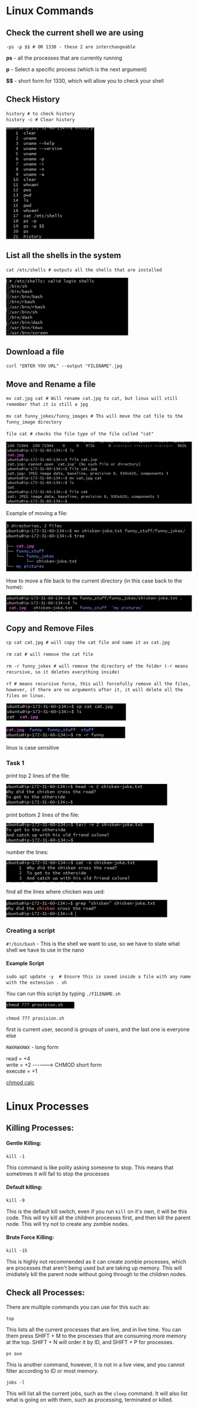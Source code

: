 # Linux Commands

## Check the current shell we are using

```
-ps -p $$ # OR 1330 - these 2 are interchangeable 
```
**ps** - all the processes that are currently running

**p** - Select a specific process (which is the next argument)

**$$** - short form for 1330, which will allow you to check your shell

## Check History

```
history # to check history
history -c # Clear history
```

![alt text](linux_images/image-1.png)

## List all the shells in the system

```
cat /etc/shells # outputs all the shells that are installed
```
![alt text](linux_images/image.png)

## Download a file

```
curl "ENTER YOU URL" --output "FILENAME".jpg 
```

## Move and Rename a file
```
mv cat.jpg cat # Will rename cat.jpg to cat, but linux will still remember that it is still a jpg

mv cat funny_jokes/funny_images # Ths will move the cat file to the funny_image directory

file cat # checks the file type of the file called "cat"

```
![alt text](linux_images/image-2.png)

Example of moving a file:

![alt text](linux_images/image-12.png)

How to move a file back to the current directory (in this case back to the home):

![alt text](linux_images/image-13.png)


## Copy and Remove Files
```
cp cat cat.jpg # will copy the cat file and name it as cat.jpg

rm cat # will remove the cat file

rm -r funny_jokes # will remove the directory of the folder (-r means recursive, so it deletes everything inside)

rf # means recursive force, this will forcefully remove all the files, however, if there are no arguments after it, it will delete all the files on linux.
```
![alt text](linux_images/image-4.png)

![alt text](linux_images/image-5.png)


linux is case sensitive 

### Task 1

print top 2 lines of the file:

![alt text](linux_images/image-8.png)

print bottom 2 lines of the file:

![alt text](linux_images/image-9.png)

number the lines:

![alt text](linux_images/image-10.png)

find all the lines where chicken was ued:

![alt text](linux_images/image-11.png)


### Creating a script


`#!/bin/bash` - This is the shell we want to use, so we have to state what shell we have to use in the nano 

#### Example Script
```
sudo apt update -y  # Ensure this is saved inside a file with any name with the extension . sh
```

You can run this script by typing `./FILENAME.sh`

![alt text](image.png)

```chmod 777 provision.sh```


first is current user, second is groups of users, and the last one is everyone else

```RWXRWXRWX``` - long form

read = +4 <br>
write = +2     ------> CHMOD short form <br>
execute = +1  

[chmod calc](https://chmod-calculator.com/)


# Linux Processes

## Killing Processes:

#### Gentle Killing:

```
kill -1
```
This command is like polity asking someone to stop. This means that sometimes it will fail to stop the processes

#### Default killing:

```
kill -9
```
This is the default kill switch, even if you run `kill` on it's own, it will be this code. This will try kill all the children processes first, and then kill the parent node. This will try not to create any zombie nodes.

#### Brute Force Killing:
```
kill -15
```
This is highly not recommended as it can create zombie processes, which are processes that aren't being used but are taking up memory. This will imidiately kill the parent node without going through to the children nodes.


## Check all Processes:

There are multiple commands you can use for this such as:

```
top
```
This lists all the current processes that are live, and in live time. You can them press SHIFT + M to the processes that are consuming more memory at the top. SHIFT + N will order it by ID, and SHIFT + P for processes.

```
ps aux
```
This is another command, however, it is not in a live view, and you cannot filter according to ID or most memory.

```
jobs -l
```
This will list all the current jobs, such as the `sleep` command. It will also list what is going on with them, such as processing, terminated or killed.

